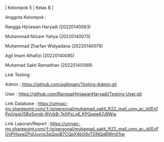 | Kelompok 5 | Kelas B |

Anggota Kelompok :

Rangga Hijriawan Haryadi (20220140063)

Muhammad Nilzam Yahya (20220140073)

Muhammad Zharfan Widyadana (20220140079)

Agil Imam Alhafizi (20220140085)

Muhamad Sakti Ramadhan (20220140089)


Link Testing 


Admin : https://github.com/agilimam/Testing-Admin.git


User : https://github.com/RanggaHijriawanHaryadi/Testing-User.git


Link Database : https://umyac-my.sharepoint.com/:f:/g/personal/muhamad_sakti_ft22_mail_umy_ac_id/En1PpjUgqU5Bg5orob-9VzkB-7e5PsLx6_KPQqeeA7J9Ww

Link Laporan/Report : https://umyac-my.sharepoint.com/:f:/g/personal/muhamad_sakti_ft22_mail_umy_ac_id/EvFUvPHsswZPqUuyns3qQqoB7CQpX4bG9xTDNQqBWm01iw
